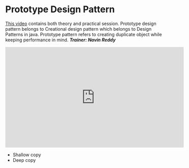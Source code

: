 # Prototype Design Pattern

[This video](https://www.youtube.com/watch?v=nZ76x13Nm8Q&list=PLsyeobzWxl7r2ZX1fl-7CKnayxHJA_1ol&index=10) contains both theory and practical session.
Prototype design pattern belongs to Creational design pattern which belongs to Design Patterns in java.
Prototype pattern refers to creating duplicate object while keeping performance in mind.
***Trainer: Navin Reddy***

<iframe width="560" height="315" src="https://www.youtube.com/embed/nZ76x13Nm8Q" frameborder="0" allow="autoplay; encrypted-media" allowfullscreen></iframe>

- Shallow copy
- Deep copy
